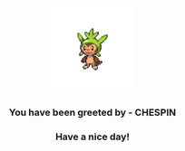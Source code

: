<p align="center">
            <img src="https://raw.githubusercontent.com/PokeAPI/sprites/master/sprites/pokemon/650.png" width="150" height="150">
          </p>
          <h3 align="center">You have been greeted by - <b>CHESPIN</b></h3>
          <h3 align="center">Have a nice day!</h3>
